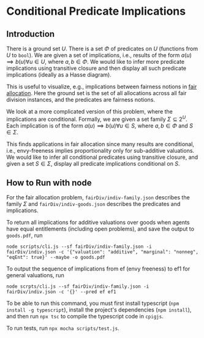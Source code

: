 # Conditional Predicate Implications

## Introduction

There is a ground set $U$.
There is a set $Φ$ of predicates on $U$ (functions from $U$ to `bool`).
We are given a set of implications, i.e., results of the form
$a(u) ⟹ b(u) ∀ u ∈ U$, where $a, b ∈ Φ$.
We would like to infer more predicate implications using transitive closure
and then display all such predicate implications (ideally as a Hasse diagram).

This is useful to visualize, e.g., implications between fairness notions
in [fair allocation](https://en.wikipedia.org/wiki/Fair_division).
Here the ground set is the set of all allocations across all fair division instances,
and the predicates are fairness notions.

We look at a more complicated version of this problem, where the implications are conditional.
Formally, we are given a set family $Σ ⊆ 2^U$.
Each implication is of the form $a(u) ⟹ b(u) ∀ u ∈ S$, where $a, b ∈ Φ$ and $S ∈ Σ$.

This finds applications in fair allocation since many results are conditional,
i.e., envy-freeness implies proportionality only for sub-additive valuations.
We would like to infer all conditional predicates using transitive closure,
and given a set $S ∈ Σ$, display all predicate implications conditional on $S$.

## How to Run with node

For the fair allocation problem, `fairDiv/indiv-family.json` describes the family $Σ$
and `fairDiv/indiv-goods.json` describes the predicates and implications.

To return all implications for additive valuations over goods when agents have equal entitlements
(including open problems), and save the output to `goods.pdf`, run

    node scripts/cli.js --sf fairDiv/indiv-family.json -i fairDiv/indiv.json -c '{"valuation": "additive", "marginal": "nonneg", "eqEnt": true}' --maybe -o goods.pdf

To output the sequence of implications from ef (envy freeness) to ef1 for general valuations, run

    node scrpts/cli.js --sf fairDiv/indiv-family.json -i fairDiv/indiv.json -c '{}' --pred ef ef1

To be able to run this command, you must first install typescript (`npm install -g typescript`),
install the project's dependencies (`npm install`),
and then run `npx tsc` to compile the typescript code in `cpigjs`.

To run tests, run `npx mocha scripts/test.js`.
